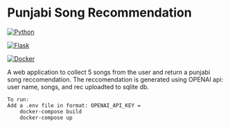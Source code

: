 # Punjabi Song Recommendation
[![Python](https://github.com/jalbertsr/logo-badge-images/blob/master/img/rsz_python.png?raw=true)](https://www.python.org/)

[![Flask](https://github.com/jalbertsr/logo-badge-images/blob/master/img/rsz_flask.png?raw=true)](http://flask.pocoo.org/)

[![Docker](https://i.imgur.com/VyjCJuz.png)](https://www.docker.com/)



A web application to collect 5 songs from the user and return a punjabi song reccomendation. 
The reccomendation is generated using OPENAI api: user name, songs, and rec uploadted to sqlite db. 
```
To run: 
Add a .env file in format: OPENAI_API_KEY =
    docker-compose build 
    docker-compose up
```



